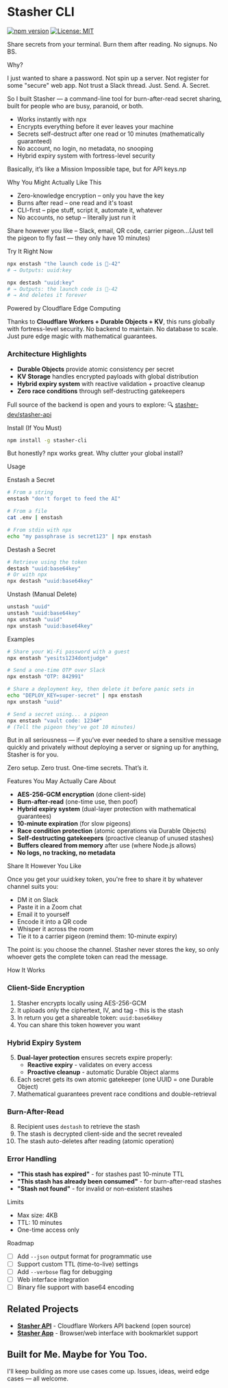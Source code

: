 # Stasher CLI

[![npm version](https://badge.fury.io/js/stasher-cli.svg)](https://www.npmjs.com/package/stasher-cli)
[![License: MIT](https://img.shields.io/badge/License-MIT-yellow.svg)](https://opensource.org/licenses/MIT)

Share secrets from your terminal. Burn them after reading. No signups. No BS.

Why?

I just wanted to share a password.
Not spin up a server. Not register for some "secure" web app. Not trust a Slack thread. Just. Send. A. Secret.

So I built Stasher — a command-line tool for burn-after-read secret sharing, built for people who are busy, paranoid, or both.

- Works instantly with npx
- Encrypts everything before it ever leaves your machine
- Secrets self-destruct after one read or 10 minutes (mathematically guaranteed)
- No account, no login, no metadata, no snooping
- Hybrid expiry system with fortress-level security

Basically, it’s like a Mission Impossible tape, but for API keys.np

Why You Might Actually Like This

- Zero-knowledge encryption – only you have the key
- Burns after read – one read and it's toast
- CLI-first – pipe stuff, script it, automate it, whatever
- No accounts, no setup – literally just run it

Share however you like – Slack, email, QR code, carrier pigeon...(Just tell the pigeon to fly fast — they only have 10 minutes)

Try It Right Now

```bash
npx enstash "the launch code is 🍌-42"
# → Outputs: uuid:key

npx destash "uuid:key"
# → Outputs: the launch code is 🍌-42
# → And deletes it forever
```

Powered by Cloudflare Edge Computing

Thanks to **Cloudflare Workers + Durable Objects + KV**, this runs globally with fortress-level security. No backend to maintain. No database to scale. Just pure edge magic with mathematical guarantees.

### Architecture Highlights
- **Durable Objects** provide atomic consistency per secret
- **KV Storage** handles encrypted payloads with global distribution  
- **Hybrid expiry system** with reactive validation + proactive cleanup
- **Zero race conditions** through self-destructing gatekeepers

Full source of the backend is open and yours to explore: 🔍 [stasher-dev/stasher-api](https://github.com/stasher-dev/stasher-api)

Install (If You Must)

```bash
npm install -g stasher-cli
```

But honestly? npx works great. Why clutter your global install?

Usage

Enstash a Secret

```bash
# From a string
enstash "don't forget to feed the AI"

# From a file
cat .env | enstash

# From stdin with npx
echo "my passphrase is secret123" | npx enstash
```

Destash a Secret

```bash
# Retrieve using the token
destash "uuid:base64key"
# Or with npx
npx destash "uuid:base64key"
```

Unstash (Manual Delete)

```bash
unstash "uuid"
unstash "uuid:base64key"
npx unstash "uuid"
npx unstash "uuid:base64key"
```

Examples

```bash
# Share your Wi-Fi password with a guest
npx enstash "yesits1234dontjudge"

# Send a one-time OTP over Slack
npx enstash "OTP: 842991"

# Share a deployment key, then delete it before panic sets in
echo "DEPLOY_KEY=super-secret" | npx enstash
npx unstash "uuid"

# Send a secret using... a pigeon
npx enstash "vault code: 1234#"
# (Tell the pigeon they've got 10 minutes)
```

But in all seriousness — if you’ve ever needed to share a sensitive message quickly and privately without deploying a server or signing up for anything, Stasher is for you.

Zero setup. Zero trust. One-time secrets. That’s it.

Features You May Actually Care About

- **AES-256-GCM encryption** (done client-side)
- **Burn-after-read** (one-time use, then poof)
- **Hybrid expiry system** (dual-layer protection with mathematical guarantees)
- **10-minute expiration** (for slow pigeons)
- **Race condition protection** (atomic operations via Durable Objects)
- **Self-destructing gatekeepers** (proactive cleanup of unused stashes)
- **Buffers cleared from memory** after use (where Node.js allows)
- **No logs, no tracking, no metadata**

Share It However You Like

Once you get your uuid:key token, you're free to share it by whatever channel suits you:

- DM it on Slack
- Paste it in a Zoom chat
- Email it to yourself
- Encode it into a QR code
- Whisper it across the room
- Tie it to a carrier pigeon (remind them: 10-minute expiry)

The point is: you choose the channel. Stasher never stores the key, so only whoever gets the complete token can read the message.

How It Works

### Client-Side Encryption
1. Stasher encrypts locally using AES-256-GCM
2. It uploads only the ciphertext, IV, and tag - this is the stash
3. In return you get a shareable token: `uuid:base64key`
4. You can share this token however you want

### Hybrid Expiry System
5. **Dual-layer protection** ensures secrets expire properly:
   - **Reactive expiry** - validates on every access
   - **Proactive cleanup** - automatic Durable Object alarms
6. Each secret gets its own atomic gatekeeper (one UUID = one Durable Object)
7. Mathematical guarantees prevent race conditions and double-retrieval

### Burn-After-Read
8. Recipient uses `destash` to retrieve the stash
9. The stash is decrypted client-side and the secret revealed
10. The stash auto-deletes after reading (atomic operation)

### Error Handling
- **"This stash has expired"** - for stashes past 10-minute TTL
- **"This stash has already been consumed"** - for burn-after-read stashes
- **"Stash not found"** - for invalid or non-existent stashes

Limits

- Max size: 4KB
- TTL: 10 minutes
- One-time access only

Roadmap

- [ ] Add `--json` output format for programmatic use
- [ ] Support custom TTL (time-to-live) settings
- [ ] Add `--verbose` flag for debugging
- [ ] Web interface integration
- [ ] Binary file support with base64 encoding

## Related Projects

- **[Stasher API](https://github.com/stasher-dev/stasher-api)** - Cloudflare Workers API backend (open source)
- **[Stasher App](https://github.com/stasher-dev/stasher-app)** - Browser/web interface with bookmarklet support

## Built for Me. Maybe for You Too.

I'll keep building as more use cases come up. Issues, ideas, weird edge cases — all welcome.

